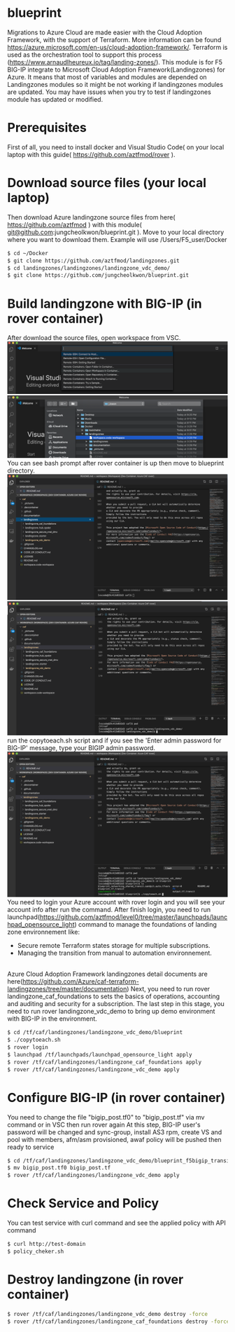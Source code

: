 # blueprint
Migrations to Azure Cloud are made easier with the Cloud Adoption Framework, with the support of Terraform. 
More information can be found https://azure.microsoft.com/en-us/cloud-adoption-framework/. Terraform is used as the orchestration tool to support this process (https://www.arnaudlheureux.io/tag/landing-zones/).
This module is for F5 BIG-IP integrate to Microsoft Cloud Adoption Framework(Landingzones) for Azure.
It means that most of variables and modules are depended on Landingzones modules so it might be not working if landingzones modules are updated.
You may have issues when you try to test if landingzones module has updated or modified.

# Prerequisites
First of all, you need to install docker and Visual Studio Code( on your local laptop with this guide( https://github.com/aztfmod/rover ).

# Download source files (your local laptop)
Then download Azure landingzone source files from here( https://github.com/aztfmod ) with this module( git@github.com:jungcheolkwon/blueprint.git ).
Move to your local directory where you want to download them. Example will use /Users/F5_user/Docker

```sh
$ cd ~/Docker
$ git clone https://github.com/aztfmod/landingzones.git
$ cd landingzones/landingzones/landingzone_vdc_demo/
$ git clone https://github.com/jungcheolkwon/blueprint.git
```

# Build landingzone with BIG-IP (in rover container)
After download the source files, open workspace from VSC.
![example](https://github.com/jungcheolkwon/blueprint/blob/master/images/openworkspace0.png)<br>
![example](https://github.com/jungcheolkwon/blueprint/blob/master/images/openworkspace1.png)
You can see bash prompt after rover container is up then move to blueprint directory.
![example](https://github.com/jungcheolkwon/blueprint/blob/master/images/broughtup-docker.png)
![example](https://github.com/jungcheolkwon/blueprint/blob/master/images/movedtovdc-demo.png)
run the copytoeach.sh script and if you see the 'Enter admin password for BIG-IP' message, type your BIGIP admin password.
![example](https://github.com/jungcheolkwon/blueprint/blob/master/images/runcopy.png)
You need to login your Azure account with rover login and you will see your account info after run the command.
After finish login, you need to run launchpad(https://github.com/aztfmod/level0/tree/master/launchpads/launchpad_opensource_light) command to manage the foundations of landing zone environnement like:
 - Secure remote Terraform states storage for multiple subscriptions.
 - Managing the transition from manual to automation environnement.<br><br>

Azure Cloud Adoption Framework landingzones detail documents are here(https://github.com/Azure/caf-terraform-landingzones/tree/master/documentation)
Next, you need to run rover landingzone_caf_foundations to  sets the basics of operations, accounting and auditing and security for a subscription.
The last step in this stage, you need to run rover landingzone_vdc_demo to bring up demo environment with BIG-IP in the environment.


```sh
$ cd /tf/caf/landingzones/landingzone_vdc_demo/blueprint
$ ./copytoeach.sh
$ rover login
$ launchpad /tf/launchpads/launchpad_opensource_light apply 
$ rover /tf/caf/landingzones/landingzone_caf_foundations apply
$ rover /tf/caf/landingzones/landingzone_vdc_demo apply
```

# Configure BIG-IP (in rover container)
You need to change the file "bigip_post.tf0" to "bigip_post.tf" via mv command or in VSC then run rover again
At this step, BIG-IP user's password will be changed and sync-group, install AS3 rpm, create VS and pool with members, afm/asm provisioned, awaf policy will be pushed then ready to service

```sh
$ cd /tf/caf/landingzones/landingzone_vdc_demo/blueprint_f5bigip_transit/scripts
$ mv bigip_post.tf0 bigip_post.tf
$ rover /tf/caf/landingzones/landingzone_vdc_demo apply
```

# Check Service and Policy
You can test service with curl command and see the applied policy with API command

```sh
$ curl http://test-domain
$ policy_cheker.sh

```

# Destroy landingzone (in rover container)
```sh
$ rover /tf/caf/landingzones/landingzone_vdc_demo destroy -force
$ rover /tf/caf/landingzones/landingzone_caf_foundations destroy -force
```

